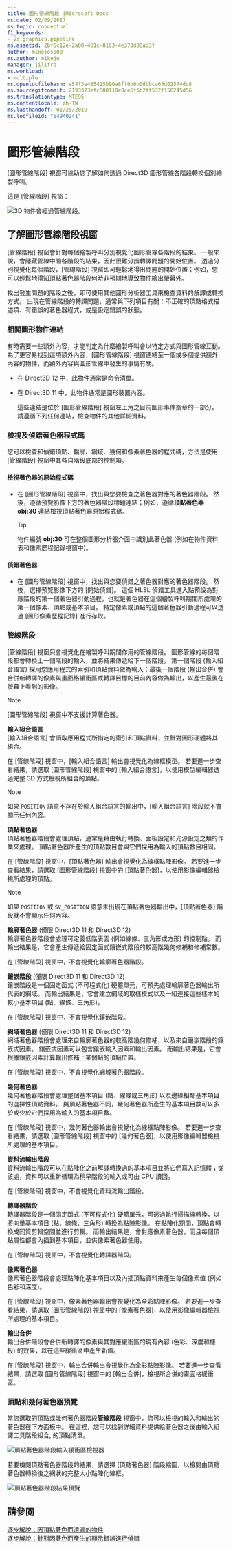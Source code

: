 ```yaml
---
title: 圖形管線階段 |Microsoft Docs
ms.date: 02/09/2017
ms.topic: conceptual
f1_keywords:
- vs.graphics.pipeline
ms.assetid: 2bf5c12e-2a00-401c-8163-4e373d08ad3f
author: mikejo5000
ms.author: mikejo
manager: jillfra
ms.workload:
- multiple
ms.openlocfilehash: e54f3e485425b90a8ff0b6b0dbbca63d02574dc8
ms.sourcegitcommit: 2193323efc608118e0ce6f6b2ff532f158245d56
ms.translationtype: MTE95
ms.contentlocale: zh-TW
ms.lasthandoff: 01/25/2019
ms.locfileid: "54940241"
---
```

# <a name="graphics-pipeline-stages"></a>圖形管線階段
[圖形管線階段] 視窗可協助您了解如何透過 Direct3D 圖形管線各階段轉換個別繪製呼叫。  
  
 這是 [管線階段] 視窗：  
  
 ![3D 物件會經過管線階段。](media/gfx_diag_demo_pipeline_stages_orientation.png)
  
## <a name="understanding-the-graphics-pipeline-stages-window"></a>了解圖形管線階段視窗  
 [管線階段] 視窗會針對每個繪製呼叫分別視覺化圖形管線各階段的結果。 一般來說，會隱藏管線中間各階段的結果，因此很難分辨轉譯問題的開始位置。 透過分別視覺化每個階段，[管線階段] 視窗即可輕鬆地得出問題的開始位置；例如，您可以輕鬆地得知頂點著色器階段何時非預期地導致物件繪出螢幕外。  
  
 找出發生問題的階段之後，即可使用其他圖形分析器工具來檢查資料的解譯或轉換方式。 出現在管線階段的轉譯問題，通常與下列項目有關：不正確的頂點格式描述項、有錯誤的著色器程式，或是設定錯誤的狀態。  
  
### <a name="links-to-related-graphics-objects"></a>相關圖形物件連結  
 有時需要一些額外內容，才能判定為什麼繪製呼叫會以特定方式與圖形管線互動。 為了更容易找到這項額外內容，[圖形管線階段] 視窗連結至一個或多個提供額外內容的物件，而額外內容與圖形管線中發生的事情有關。  
  
- 在 Direct3D 12 中，此物件通常是命令清單。  
  
- 在 Direct3D 11 中，此物件通常是圖形裝置內容。  
  
  這些連結是位於 [圖形管線階段] 視窗左上角之目前圖形事件簽章的一部分。 請遵循下列任何連結，檢查物件的其他詳細資料。  
  
### <a name="viewing-and-debugging-shader-code"></a>檢視及偵錯著色器程式碼  
 您可以檢查和偵錯頂點、輪廓、網域、幾何和像素著色器的程式碼，方法是使用 [管線階段] 視窗中其各自階段底部的控制項。  
  
#### <a name="to-view-a-shaders-source-code"></a>檢視著色器的原始程式碼  
  
-   在 [圖形管線階段] 視窗中，找出與您要檢查之著色器對應的著色器階段。 然後，遵循預覽影像下方的著色器階段標題連結；例如，遵循**頂點著色器 obj:30** 連結檢視頂點著色器原始程式碼。  
  
    > [!TIP]
    >  物件編號 **obj:30** 可在整個圖形分析器介面中識別此著色器 (例如在物件資料表和像素歷程記錄視窗中)。  
  
#### <a name="to-debug-a-shader"></a>偵錯著色器  
  
-   在 [圖形管線階段] 視窗中，找出與您要偵錯之著色器對應的著色器階段。 然後，選擇預覽影像下方的 [開始偵錯]。 這個 HLSL 偵錯工具進入點預設為對應階段的第一個著色器引動過程，也就是著色器在這個繪製呼叫期間所處理的第一個像素、頂點或基本項目。 特定像素或頂點的這個著色器引動過程可以透過 [圖形像素歷程記錄] 進行存取。  
  
### <a name="the-pipeline-stages"></a>管線階段  
 [管線階段] 視窗只會視覺化在繪製呼叫期間作用的管線階段。 圖形管線的每個階段都會轉換上一個階段的輸入，並將結果傳遞給下一個階段。 第一個階段 (輸入組合語言) 採用您應用程式的索引和頂點資料做為輸入；最後一個階段 (輸出合併) 會合併新轉譯的像素與畫面格緩衝區或轉譯目標的目前內容做為輸出，以產生最後在螢幕上看到的影像。  
  
> [!NOTE]
>  [圖形管線階段] 視窗中不支援計算著色器。  
  
 **輸入組合語言**  
 [輸入組合語言] 會讀取應用程式所指定的索引和頂點資料，並針對圖形硬體將其組合。  
  
 在 [管線階段] 視窗中，[輸入組合語言] 輸出會視覺化為線框模型。 若要進一步查看結果，請選取 [圖形管線階段] 視窗中的 [輸入組合語言]，以使用模型編輯器透過完整 3D 方式檢視所組合的頂點。  
  
> [!NOTE]
>  如果 `POSITION` 語意不存在於輸入組合語言的輸出中，[輸入組合語言] 階段就不會顯示任何內容。  
  
 **頂點著色器**  
 頂點著色器階段會處理頂點，通常是藉由執行轉換、面板設定和光源設定之類的作業來處理。 頂點著色器所產生的頂點數目會與它們採用為輸入的頂點數目相同。  
  
 在 [管線階段] 視窗中，[頂點著色器] 輸出會視覺化為線框點陣影像。 若要進一步查看結果，請選取 [圖形管線階段] 視窗中的 [頂點著色器]，以使用影像編輯器檢視所處理的頂點。  
  
> [!NOTE]
>  如果 `POSITION` 或 `SV_POSITION` 語意未出現在頂點著色器輸出中，[頂點著色器] 階段就不會顯示任何內容。  
  
 **輪廓著色器** (僅限 Direct3D 11 和 Direct3D 12)  
 輪廓著色器階段會處理可定義低階表面 (例如線條、三角形或方形) 的控制點。 而輸出結果是，它會產生傳遞給固定函式鑲嵌式階段的較高階幾何修補和修補常數。  
  
 在 [管線階段] 視窗中，不會視覺化輪廓著色器階段。  
  
 **鑲嵌階段** (僅限 Direct3D 11 和 Direct3D 12)  
 鑲嵌階段是一個固定函式 (不可程式化) 硬體單元，可預先處理輪廓著色器輸出所代表的網域。 而輸出結果是，它會建立網域的取樣模式以及一組連接這些樣本的較小基本項目 (點、線條、三角形)。  
  
 在 [管線階段] 視窗中，不會視覺化鑲嵌階段。  
  
 **網域著色器** (僅限 Direct3D 11 和 Direct3D 12)  
 網域著色器階段會處理來自輪廓著色器的較高階幾何修補，以及來自鑲嵌階段的鑲嵌式因素。 鑲嵌式因素可以包含鑲嵌輸入因素和輸出因素。 而輸出結果是，它會根據鑲嵌因素計算輸出修補上某個點的頂點位置。  
  
 在 [管線階段] 視窗中，不會視覺化網域著色器階段。  
  
 **幾何著色器**  
 幾何著色器階段會處理整個基本項目 (點、線條或三角形) 以及邊緣相鄰基本項目的選擇性頂點資料。 與頂點著色器不同，幾何著色器所產生的基本項目數可以多於或少於它們採用為輸入的基本項目數。  
  
 在 [管線階段] 視窗中，幾何著色器輸出會視覺化為線框點陣影像。 若要進一步查看結果，請選取 [圖形管線階段] 視窗中的 [幾何著色器]，以使用影像編輯器檢視所處理的基本項目。  
  
 **資料流輸出階段**  
 資料流輸出階段可以在點陣化之前解譯轉換過的基本項目並將它們寫入記憶體；從該處，資料可以重新循環為稍早階段的輸入或可由 CPU 讀回。  
  
 在 [管線階段] 視窗中，不會視覺化資料流輸出階段。  
  
 **轉譯器階段**  
 轉譯器階段是一個固定函式 (不可程式化) 硬體單元，可透過執行掃描線轉換，以將向量基本項目 (點、線條、三角形) 轉換為點陣影像。 在點陣化期間，頂點會轉換成同質剪輯空間並進行剪輯。 而輸出結果是，會對應像素著色器，而且每個頂點屬性都會內插到基本項目，並供像素著色器使用。  
  
 在 [管線階段] 視窗中，不會視覺化轉譯器階段。  
  
 **像素著色器**  
 像素著色器階段會處理點陣化基本項目以及內插頂點資料來產生每個像素值 (例如色彩和深度)。  
  
 在 [管線階段] 視窗中，像素著色器輸出會視覺化為全彩點陣影像。 若要進一步查看結果，請選取 [圖形管線階段] 視窗中的 [像素著色器]，以使用影像編輯器檢視所處理的基本項目。  
  
 **輸出合併**  
 輸出合併階段會合併新轉譯的像素與其對應緩衝區的現有內容 (色彩、深度和樣板) 的效果，以在這些緩衝區中產生新值。  
  
 在 [管線階段] 視窗中，輸出合併輸出會視覺化為全彩點陣影像。 若要進一步查看結果，請選取 [圖形管線階段] 視窗中的 [輸出合併]，檢視所合併的畫面格緩衝區。  
  
### <a name="vertex-and-geometry-shader-preview"></a>頂點和幾何著色器預覽  
 當您選取的頂點或幾何著色器階段**管線階段** 視窗中，您可以檢視的輸入和輸出的著色器在下方面板中。  在這裡，您可以找到詳細資料提供給著色器之後由輸入組譯工具階段組合, 的頂點清單。  

 ![頂點著色器階段輸入緩衝區檢視器](media/gfx_diag_vertex_shader_inbuffers.png)  
  
 若要檢閱頂點著色器階段的結果，請選擇 [頂點著色器] 階段縮圖，以檢閱由頂點著色器轉換後之網狀的完整大小點陣化線框。  
  
 ![頂點著色器階段結果預覽](media/gfx_diag_vertex_shader_preview.png)  
  
## <a name="see-also"></a>請參閱  
 [逐步解說：因頂點著色而遺漏的物件](walkthrough-missing-objects-due-to-vertex-shading.md)   
 [逐步解說：針對因著色而產生的顯示錯誤進行偵錯](walkthrough-debugging-rendering-errors-due-to-shading.md)